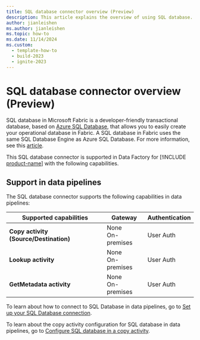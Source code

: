 ```yaml
---
title: SQL database connector overview (Preview)
description: This article explains the overview of using SQL database.
author: jianleishen
ms.author: jianleishen
ms.topic: how-to
ms.date: 11/14/2024
ms.custom:
  - template-how-to
  - build-2023
  - ignite-2023
---
```


# SQL database connector overview (Preview)

SQL database in Microsoft Fabric is a developer-friendly transactional database, based on [Azure SQL Database](/azure/azure-sql/database/sql-database-paas-overview), that allows you to easily create your operational database in Fabric. A SQL database in Fabric uses the same SQL Database Engine as Azure SQL Database. For more information, see this [article](/fabric/database/sql/overview).

This SQL database connector is supported in Data Factory for [!INCLUDE [product-name](../includes/product-name.md)] with the following capabilities.

## Support in data pipelines

The SQL database connector supports the following capabilities in data pipelines:

| Supported capabilities | Gateway | Authentication |
| --- | --- | --- |
| **Copy activity (Source/Destination)** | None <br> On-premises | User Auth |
| **Lookup activity** | None <br> On-premises | User Auth |
| **GetMetadata activity** | None <br> On-premises | User Auth |

To learn about how to connect to SQL Database in data pipelines, go to [Set up your SQL Database connection](connector-sql-database.md).

To learn about the copy activity configuration for SQL database in data pipelines, go to [Configure SQL database in a copy activity](connector-sql-database-copy-activity.md).
